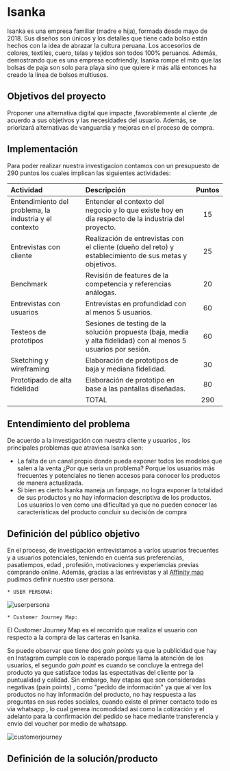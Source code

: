 # Isanka

Isanka es una empresa familiar (madre e hija), formada desde mayo de 2018. Sus diseños son únicos y los detalles que tiene cada bolso están hechos con la idea de abrazar la cultura peruana. Los accesorios de colores, textiles, cuero, telas y tejidos son todos 100% peruanos. Además, demostrando que es una empresa ecofriendly, Isanka rompe el mito que las bolsas de paja son solo para playa sino que quiere ir más allá entonces ha creado la línea de bolsos multiusos.


## Objetivos del proyecto

Proponer una alternativa digital que impacte ,favorablemente al cliente ,de acuerdo a sus objetivos y las necesidades del usuario. Además, se priorizará alternativas de vanguardia y mejoras en el proceso de compra.

## Implementación

Para poder realizar nuestra investigacion contamos con un presupuesto de 290 puntos los cuales implican las siguientes actividades:

|Actividad|Descripción|Puntos|
|:----|:---|:---:|
|Entendimiento del problema, la industria y el contexto| Entender el contexto del negocio y lo que existe hoy en día respecto de la industria del proyecto. | 15 |
|Entrevistas con cliente|Realización de entrevistas con el cliente (dueño del reto) y establecimiento de sus metas y objetivos.|25|
|Benchmark| Revisión de features de la competencia y referencias análogas. | 20 |
|Entrevistas con usuarios| Entrevistas en profundidad con al menos 5 usuarios. | 60 |
|Testeos de prototipos| Sesiones de testing de la solución propuesta (baja, media y alta fidelidad) con al menos 5 usuarios por sesión. | 60 |
|Sketching y wireframing| Elaboración de prototipos de baja y mediana fidelidad. | 30 |
|Prototipado de alta fidelidad| Elaboración de prototipo en base a las pantallas diseñadas. | 80 |
|     | TOTAL | 290 |


## Entendimiento del problema

De acuerdo a la investigación con nuestra cliente y usuarios , los principales problemas que atraviesa Isanka son:
* La falta de un canal propio donde pueda exponer todos los modelos que salen a la venta ¿Por que sería un problema? Porque los usuarios más frecuentes y potenciales no tienen accesos para conocer los productos de manera actualizada.
* Si bien es cierto Isanka maneja un fanpage, no logra exponer la totalidad de sus productos y no hay informacion descriptiva de los productos. Los usuarios lo ven como una dificultad ya que no pueden conocer las características del producto  concluir su decisión de compra


## Definición del público objetivo  

En el proceso, de investigación entrevistamos a varios usuarios frecuentes y a usuarios potenciales, teniendo en cuenta sus preferencias, pasatiempos, edad , profesión, motivaciones y experiencias previas comprando online. Además, gracias a las entrevistas y al [Affinity map](https://realtimeboard.com/app/board/o9J_kyTuyRA=/) pudimos definir nuestro user persona.

    * USER PERSONA:
![userpersona](https://i.ibb.co/0D7VM9Q/user-persona-imagen.jpg)

    * Customer Journey Map:
 El Customer Journey Map es el recorrido que realiza el usuario con respecto a la compra de las carteras en Isanka.

 Se puede observar que tiene dos *gain points* ya que la publicidad que hay en Instagram cumple con lo esperado porque llama la atención de los usuarios, el segundo *gain point* es cuando se concluye la entrega del producto ya que satisface todas las espectativas del cliente por la puntualidad y calidad.
 Sin embargo, hay etapas que son consideradas negativas (pain points) , como "pedido de información" ya que al ver los productos no hay información del producto, no hay respuesta 
a las preguntas en sus redes sociales, cuando existe el primer contacto todo es via whatsapp , lo cual genera incomodidad así como la cotización y el adelanto para la confirmación del pedido se hace mediante transferencia y envío del voucher por medio de whatsapp.

![customerjourney](https://i.ibb.co/tP2vPn0/JOURNEY-MAP.jpg)


## Definición de la solución/producto

